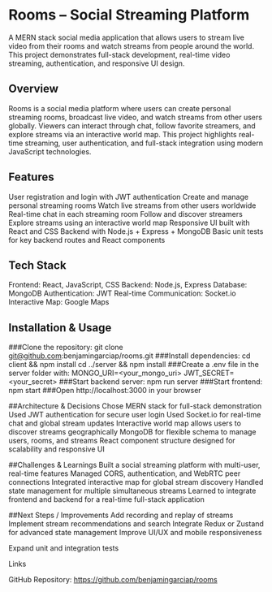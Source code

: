 # Rooms – Social Streaming Platform
A MERN stack social media application that allows users to stream live video from their rooms and watch streams from people around the world. This project demonstrates full-stack development, real-time video streaming, authentication, and responsive UI design.

## Overview
Rooms is a social media platform where users can create personal streaming rooms, broadcast live video, and watch streams from other users globally. Viewers can interact through chat, follow favorite streamers, and explore streams via an interactive world map. This project highlights real-time streaming, user authentication, and full-stack integration using modern JavaScript technologies.

## Features
User registration and login with JWT authentication
Create and manage personal streaming rooms
Watch live streams from other users worldwide
Real-time chat in each streaming room
Follow and discover streamers
Explore streams using an interactive world map
Responsive UI built with React and CSS
Backend with Node.js + Express + MongoDB
Basic unit tests for key backend routes and React components


## Tech Stack
Frontend: React, JavaScript, CSS
Backend: Node.js, Express
Database: MongoDB
Authentication: JWT
Real-time Communication: Socket.io
Interactive Map: Google Maps

## Installation & Usage
###Clone the repository:
git clone git@github.com:benjamingarciap/rooms.git
###Install dependencies:
cd client && npm install
cd ../server && npm install
###Create a .env file in the server folder with:
MONGO_URI=<your_mongo_uri>
JWT_SECRET=<your_secret>
###Start backend server:
npm run server
###Start frontend:
npm start
###Open http://localhost:3000
 in your browser

##Architecture & Decisions
Chose MERN stack for full-stack demonstration
Used JWT authentication for secure user login
Used Socket.io for real-time chat and global stream updates
Interactive world map allows users to discover streams geographically
MongoDB for flexible schema to manage users, rooms, and streams
React component structure designed for scalability and responsive UI

##Challenges & Learnings
Built a social streaming platform with multi-user, real-time features
Managed CORS, authentication, and WebRTC peer connections
Integrated interactive map for global stream discovery
Handled state management for multiple simultaneous streams
Learned to integrate frontend and backend for a real-time full-stack application

##Next Steps / Improvements
Add recording and replay of streams
Implement stream recommendations and search
Integrate Redux or Zustand for advanced state management
Improve UI/UX and mobile responsiveness

Expand unit and integration tests

Links

GitHub Repository: https://github.com/benjamingarciap/rooms
